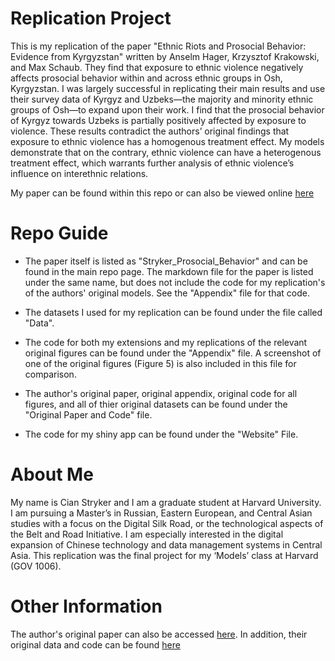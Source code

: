 # Replication Project

This is my replication of the paper "Ethnic Riots and Prosocial Behavior: Evidence from Kyrgyzstan" written by Anselm Hager, Krzysztof Krakowski, and Max Schaub. They find that exposure to ethnic violence negatively affects prosocial behavior within and across ethnic groups in Osh, Kyrgyzstan. I was largely successful in replicating their main results and use their survey data of Kyrgyz and Uzbeks—the majority and minority ethnic groups of Osh—to expand upon their work. I find that the prosocial behavior of Kyrgyz towards Uzbeks is partially positively affected by exposure to violence. These results contradict the authors’ original findings that exposure to ethnic violence has a homogenous treatment effect. My models demonstrate that on the contrary, ethnic violence can have a heterogenous treatment effect, which warrants further analysis of ethnic violence’s influence on interethnic relations.
 
My paper can be found within this repo or can also be viewed online [here](https://cianstryker.shinyapps.io/Replication/)

# Repo Guide

- The paper itself is listed as "Stryker_Prosocial_Behavior" and can be found in the main repo page. The markdown file for the paper is listed under the same name, but does not include the code for my replication's of the authors' original models. See the "Appendix" file for that code. 

- The datasets I used for my replication can be found under the file called "Data".

- The code for both my extensions and my replications of the relevant original figures can be found under the "Appendix" file. A screenshot of one of the original figures (Figure 5) is also included in this file for comparison. 

- The author's original paper, original appendix, original code for all figures, and all of thier original datasets can be found under the "Original Paper and Code" file. 

- The code for my shiny app can be found under the "Website" File.

# About Me

My name is Cian Stryker and I am a graduate student at Harvard University. I am pursuing a Master’s in Russian, Eastern European, and Central Asian studies with a focus on the Digital Silk Road, or the technological aspects of the Belt and Road Initiative. I am especially interested in the digital expansion of Chinese technology and data management systems in Central Asia. This replication was the final project for my ‘Models’ class at Harvard (GOV 1006).
                               
# Other Information

The author's original paper can also be accessed [here](https://www.cambridge.org/core/services/aop-cambridge-core/content/view/B87A1F338F521174C8FEB51294AAE00C/S000305541900042Xa.pdf/ethnic_riots_and_prosocial_behavior_evidence_from_kyrgyzstan.pdf). In addition, their original data and code can be found [here](https://dataverse.harvard.edu/dataset.xhtml?persistentId=doi:10.7910/DVN/WVBZNE)
